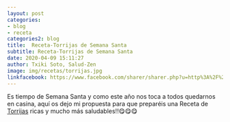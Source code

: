```yaml
---
layout: post
categories:
- blog
- receta
categories2: blog
title:  Receta-Torrijas de Semana Santa
subtitle: Receta-Torrijas de Semana Santa
date: 2020-04-09 15:11:27
author: Txiki Soto, Salud-Zen
image: img/recetas/torrijas.jpg
linkfacebook: https://www.facebook.com/sharer/sharer.php?u=http%3A%2F%2Fwww.salud-zen.com%2Fblog%2Freceta%2F2020%2F04%2F09%2Freceta-postre-torrijas.html&amp;src=sdkpreparse
---
```

Es tiempo de Semana Santa y como este año nos toca a todos quedarnos en casina, aquí os dejo mi propuesta para que preparéis una Receta de [Torrijas][receta] ricas y mucho más saludables!!😋😋😋

[receta]: {{site.url}}{{site.baseurl}}/principal/2019/04/18/torrijas.html
